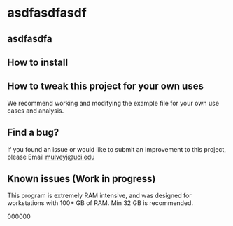 # asdfasdfasdf

## asdfasdfa


## How to install 


## How to tweak this project for your own uses

We recommend working and modifying the example file for your own use cases and analysis.

## Find a bug?

If you found an issue or would like to submit an improvement to this project, please Email mulveyj@uci.edu

## Known issues (Work in progress)

This program is extremely RAM intensive, and was designed for workstations with 100+ GB of RAM.  Min 32 GB is recommended.




000000